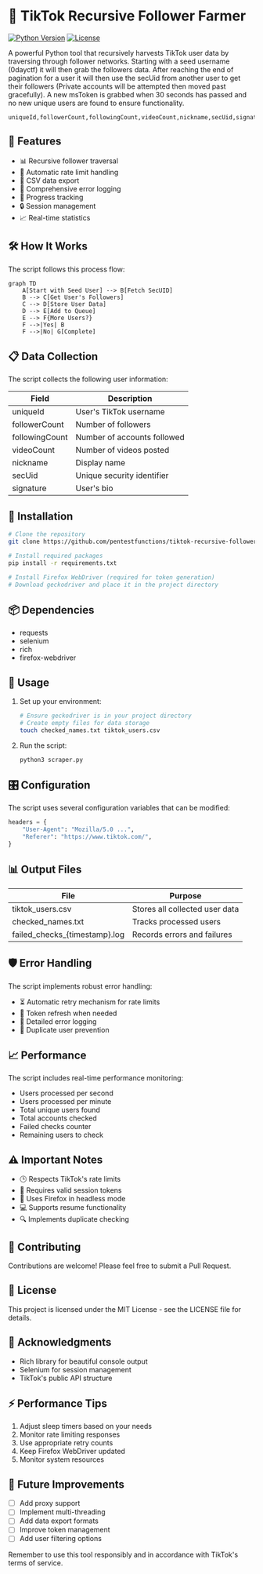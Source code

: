 # 🌱 TikTok Recursive Follower Farmer

[![Python Version](https://img.shields.io/badge/python-3.6%2B-blue.svg)](https://www.python.org/downloads/)
[![License](https://img.shields.io/badge/license-MIT-green.svg)](https://opensource.org/licenses/MIT)

A powerful Python tool that recursively harvests TikTok user data by traversing through follower networks. Starting with a seed username (0dayctf) it will then grab the followers data. After reaching the end of pagination for a user it will then use the secUid from another user to get their followers (Private accounts will be attempted then moved past gracefully). A new msToken is grabbed when 30 seconds has passed and no new unique users are found to ensure functionality. 

```
uniqueId,followerCount,followingCount,videoCount,nickname,secUid,signature
```

## 🎯 Features

- 📊 Recursive follower traversal
- 🔄 Automatic rate limit handling
- 💾 CSV data export
- 📝 Comprehensive error logging
- 🚦 Progress tracking
- 🔒 Session management
- 📈 Real-time statistics

## 🛠️ How It Works

The script follows this process flow:

```mermaid
graph TD
    A[Start with Seed User] --> B[Fetch SecUID]
    B --> C[Get User's Followers]
    C --> D[Store User Data]
    D --> E[Add to Queue]
    E --> F{More Users?}
    F -->|Yes| B
    F -->|No| G[Complete]
```

## 📋 Data Collection

The script collects the following user information:

| Field | Description |
|-------|-------------|
| uniqueId | User's TikTok username |
| followerCount | Number of followers |
| followingCount | Number of accounts followed |
| videoCount | Number of videos posted |
| nickname | Display name |
| secUid | Unique security identifier |
| signature | User's bio |

## 🚀 Installation

```bash
# Clone the repository
git clone https://github.com/pentestfunctions/tiktok-recursive-follower-farmer.git

# Install required packages
pip install -r requirements.txt

# Install Firefox WebDriver (required for token generation)
# Download geckodriver and place it in the project directory
```

## 📦 Dependencies

- requests
- selenium
- rich
- firefox-webdriver

## 🔧 Usage

1. Set up your environment:
   ```bash
   # Ensure geckodriver is in your project directory
   # Create empty files for data storage
   touch checked_names.txt tiktok_users.csv
   ```

2. Run the script:
   ```bash
   python3 scraper.py
   ```

## 🎛️ Configuration

The script uses several configuration variables that can be modified:

```python
headers = {
    "User-Agent": "Mozilla/5.0 ...",
    "Referer": "https://www.tiktok.com/",
}
```

## 📊 Output Files

| File | Purpose |
|------|---------|
| tiktok_users.csv | Stores all collected user data |
| checked_names.txt | Tracks processed users |
| failed_checks_{timestamp}.log | Records errors and failures |

## 🛡️ Error Handling

The script implements robust error handling:
- ⏳ Automatic retry mechanism for rate limits
- 🔄 Token refresh when needed
- 📝 Detailed error logging
- 🚫 Duplicate user prevention

## 📈 Performance

The script includes real-time performance monitoring:
- Users processed per second
- Users processed per minute
- Total unique users found
- Total accounts checked
- Failed checks counter
- Remaining users to check

## ⚠️ Important Notes

- 🕒 Respects TikTok's rate limits
- 🔑 Requires valid session tokens
- 📱 Uses Firefox in headless mode
- 💻 Supports resume functionality
- 🔍 Implements duplicate checking

## 🤝 Contributing

Contributions are welcome! Please feel free to submit a Pull Request.

## 📄 License

This project is licensed under the MIT License - see the LICENSE file for details.

## 🙏 Acknowledgments

- Rich library for beautiful console output
- Selenium for session management
- TikTok's public API structure

## ⚡ Performance Tips

1. Adjust sleep timers based on your needs
2. Monitor rate limiting responses
3. Use appropriate retry counts
4. Keep Firefox WebDriver updated
5. Monitor system resources

## 🔮 Future Improvements

- [ ] Add proxy support
- [ ] Implement multi-threading
- [ ] Add data export formats
- [ ] Improve token management
- [ ] Add user filtering options

Remember to use this tool responsibly and in accordance with TikTok's terms of service.
